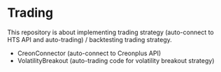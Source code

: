 # Trading

This repository is about implementing trading strategy (auto-connect to HTS API and auto-trading) / backtesting trading strategy.

- CreonConnector (auto-connect to Creonplus API)
- VolatilityBreakout (auto-trading code for volatility breakout strategy)
